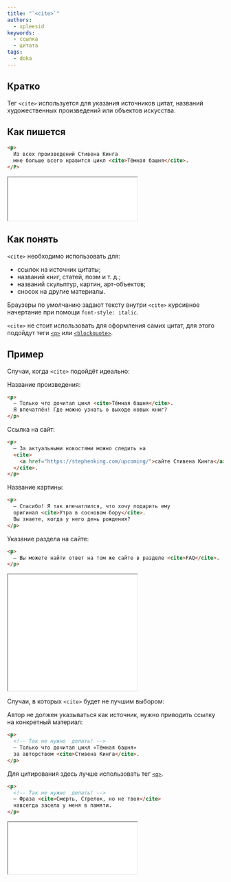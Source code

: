 ```yaml
---
title: "`<cite>`"
authors:
  - xpleesid
keywords:
  - ссылка
  - цитата
tags:
  - doka
---
```


## Кратко

Тег `<cite>` используется для указания источников цитат, названий художественных произведений или объектов искусства.

## Как пишется

```html
<p>
  Из всех произведений Стивена Кинга
  мне больше всего нравится цикл <cite>Тёмная башня</cite>.
</P>
```

<iframe title="Базовый пример" src="demos/basic/" height="100"></iframe>

## Как понять

`<cite>` необходимо использовать для:

- ссылок на источник цитаты;
- названий книг, статей, поэм и  т. д.;
- названий скульптур, картин, арт-объектов;
- сносок на другие материалы.

Браузеры по умолчанию задают тексту внутри `<cite>` курсивное начертание при помощи `font-style: italic`.

`<cite>` не стоит использовать для оформления самих цитат, для этого подойдут теги [`<q>`](/html/q) или [`<blockquote>`](/html/blockquote).

## Пример

Случаи, когда `<cite>` подойдёт идеально:

Название произведения:

```html
<p>
  — Только что дочитал цикл <cite>Тёмная башня</cite>.
  Я впечатлён! Где можно узнать о выходе новых книг?
</p>
```

Ссылка на сайт:

```html
<p>
  — За актуальными новостями можно следить на
  <cite>
    <a href="https://stephenking.com/upcoming/">сайте Стивена Кинга</a>
  </cite>.
</p>
```

Название картины:

```html
<p>
  — Спасибо! Я так впечатлился, что хочу подарить ему
  оригинал <cite>Утра в сосновом бору</cite>.
  Вы знаете, когда у него день рождения?
</p>
```

Указание раздела на сайте:

```html
<p>
  — Вы можете найти ответ на том же сайте в разделе <cite>FAQ</cite>.
</p>
```

<iframe title="Хорошие примеры" src="demos/good/" height="270"></iframe>

Случаи, в которых `<cite>` будет не лучшим выбором:

Автор не должен указываться как источник, нужно приводить ссылку на конкретный материал:

```html
<p>
  <!-- Так не нужно  делать! -->
  — Только что дочитал цикл «Тёмная башня»
  за авторством <cite>Стивена Кинга</cite>.
</p>
```

Для цитирования здесь лучше использовать тег [`<q>`](/html/q).

```html
<p>
  <!-- Так не нужно  делать! -->
  — Фраза <cite>Смерть, Стрелок, но не твоя</cite>
  навсегда засела у меня в памяти.
</p>
```

<iframe title="Плохие примеры" src="demos/bad/" height="120"></iframe>
